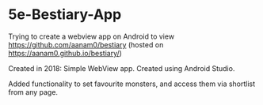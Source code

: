 # 5e-Bestiary-App

Trying to create a webview app on Android to view https://github.com/aanam0/bestiary (hosted on https://aanam0.github.io/bestiary/)

Created in 2018:
Simple WebView app. Created using Android Studio.

Added functionality to set favourite monsters, and access them via shortlist from any page. 
